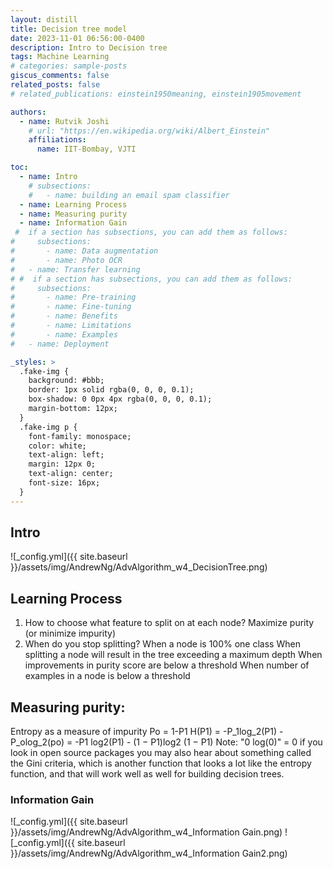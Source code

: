 ```yaml
---
layout: distill
title: Decision tree model
date: 2023-11-01 06:56:00-0400
description: Intro to Decision tree
tags: Machine Learning 
# categories: sample-posts
giscus_comments: false
related_posts: false
# related_publications: einstein1950meaning, einstein1905movement

authors:
  - name: Rutvik Joshi
    # url: "https://en.wikipedia.org/wiki/Albert_Einstein"
    affiliations:
      name: IIT-Bombay, VJTI

toc:
  - name: Intro
    # subsections:
    #   - name: building an email spam classifier
  - name: Learning Process
  - name: Measuring purity
  - name: Information Gain
 #  if a section has subsections, you can add them as follows:
#     subsections:
#       - name: Data augmentation
#       - name: Photo OCR 
#   - name: Transfer learning
# #  if a section has subsections, you can add them as follows:
#     subsections:
#       - name: Pre-training
#       - name: Fine-tuning
#       - name: Benefits
#       - name: Limitations
#       - name: Examples
#   - name: Deployment

_styles: >
  .fake-img {
    background: #bbb;
    border: 1px solid rgba(0, 0, 0, 0.1);
    box-shadow: 0 0px 4px rgba(0, 0, 0, 0.1);
    margin-bottom: 12px;
  }
  .fake-img p {
    font-family: monospace;
    color: white;
    text-align: left;
    margin: 12px 0;
    text-align: center;
    font-size: 16px;
  }
---
```

<!-- Fee Structure: 1. Full Payment - 21,999 INR 2. Two Installments - 13,000 INR (First) + 10,999 INR (Second) [Total - 23999] 3. Three Installment - 8,999 INR (First) + 8,999 INR (Second) + 8000 INR (Third) [Total - 25999] You need to pay installments within 21 days. -->

## Intro
![_config.yml]({{ site.baseurl }}/assets/img/AndrewNg/AdvAlgorithm_w4_DecisionTree.png) 


## Learning Process
1. How to choose what feature to split on at each node?
Maximize purity (or minimize impurity)
2. When do you stop splitting?
When a node is 100% one class
When splitting a node will result in the tree exceeding a maximum depth
When improvements in purity score are below a
threshold
When number of examples in a node is below a threshold

## Measuring purity:
Entropy as a measure of impurity
Po = 1-P1
H(P1) = -P_1log_2(P1) - P_olog_2(po)
= -P1 log2(P1) - (1 − P1)log2 (1 − P1)
Note: "0 log(0)" = 0
if you look in open source packages you may also hear about something called the Gini criteria, which is another function that looks a lot like the entropy function, and that will work well as well for building decision trees.

### Information Gain
![_config.yml]({{ site.baseurl }}/assets/img/AndrewNg/AdvAlgorithm_w4_Information Gain.png) 
![_config.yml]({{ site.baseurl }}/assets/img/AndrewNg/AdvAlgorithm_w4_Information Gain2.png) 

<!-- ## Decision Tree Learning -->
